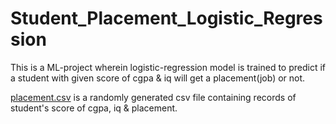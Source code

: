 # Student_Placement_Logistic_Regression

This is a ML-project wherein logistic-regression model is trained to predict if a student with given score of cgpa & iq will get a placement(job) or not.

[placement.csv](https://github.com/jivaniyash/Student-s_Placement_Logistic_Regression/blob/master/placement.csv) is a randomly generated csv file containing records of student's score of cgpa, iq & placement. 
